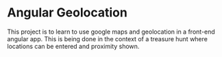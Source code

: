 # Angular Geolocation

This project is to learn to use google maps and geolocation in a front-end angular app. This is being done in the context of a treasure hunt where locations can be entered and proximity shown.


